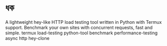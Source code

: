 # ধক
A lightweight hey-like HTTP load testing tool written in Python with Termux support. 
Benchmark your own sites with concurrent requests, fast and simple.
termux load-testing python-tool benchmark performance-testing async http hey-clone
